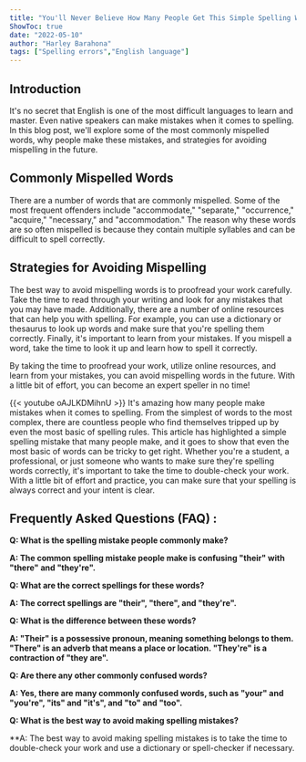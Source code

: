 ```yaml
---
title: "You'll Never Believe How Many People Get This Simple Spelling Wrong!"
ShowToc: true 
date: "2022-05-10"
author: "Harley Barahona" 
tags: ["Spelling errors","English language"]
---
```

## Introduction

It's no secret that English is one of the most difficult languages to learn and master. Even native speakers can make mistakes when it comes to spelling. In this blog post, we'll explore some of the most commonly mispelled words, why people make these mistakes, and strategies for avoiding mispelling in the future.

## Commonly Mispelled Words

There are a number of words that are commonly mispelled. Some of the most frequent offenders include "accommodate," "separate," "occurrence," "acquire," "necessary," and "accommodation." The reason why these words are so often mispelled is because they contain multiple syllables and can be difficult to spell correctly.

## Strategies for Avoiding Mispelling

The best way to avoid mispelling words is to proofread your work carefully. Take the time to read through your writing and look for any mistakes that you may have made. Additionally, there are a number of online resources that can help you with spelling. For example, you can use a dictionary or thesaurus to look up words and make sure that you're spelling them correctly. Finally, it's important to learn from your mistakes. If you mispell a word, take the time to look it up and learn how to spell it correctly.

By taking the time to proofread your work, utilize online resources, and learn from your mistakes, you can avoid mispelling words in the future. With a little bit of effort, you can become an expert speller in no time!

{{< youtube oAJLKDMihnU >}} 
It's amazing how many people make mistakes when it comes to spelling. From the simplest of words to the most complex, there are countless people who find themselves tripped up by even the most basic of spelling rules. This article has highlighted a simple spelling mistake that many people make, and it goes to show that even the most basic of words can be tricky to get right. Whether you're a student, a professional, or just someone who wants to make sure they're spelling words correctly, it's important to take the time to double-check your work. With a little bit of effort and practice, you can make sure that your spelling is always correct and your intent is clear.

## Frequently Asked Questions (FAQ) :
**Q: What is the spelling mistake people commonly make?**

**A: The common spelling mistake people make is confusing "their" with "there" and "they're".**

**Q: What are the correct spellings for these words?**

**A: The correct spellings are "their", "there", and "they're".**

**Q: What is the difference between these words?**

**A: "Their" is a possessive pronoun, meaning something belongs to them. "There" is an adverb that means a place or location. "They're" is a contraction of "they are".**

**Q: Are there any other commonly confused words?**

**A: Yes, there are many commonly confused words, such as "your" and "you're", "its" and "it's", and "to" and "too".**

**Q: What is the best way to avoid making spelling mistakes?**

**A: The best way to avoid making spelling mistakes is to take the time to double-check your work and use a dictionary or spell-checker if necessary.





